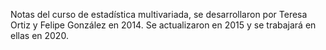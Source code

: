 Notas del curso de estadística multivariada, se desarrollaron por 
Teresa Ortiz y Felipe González en 2014. Se actualizaron en 2015 y se trabajará
en ellas en 2020.
